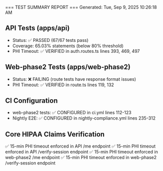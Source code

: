 === TEST SUMMARY REPORT ===
Generated: Tue, Sep  9, 2025 10:26:18 AM

## API Tests (apps/api)
- Status: ✅ PASSED (67/67 tests pass)
- Coverage: 65.03% statements (below 80% threshold)
- PHI Timeout: ✅ VERIFIED in auth.routes.ts lines 393, 469, 497

## Web-phase2 Tests (apps/web-phase2)
- Status: ❌ FAILING (route tests have response format issues)
- PHI Timeout: ✅ VERIFIED in route.ts lines 119, 132

## CI Configuration
- web-phase2 tests: ✅ CONFIGURED in ci.yml lines 112-123
- Nightly E2E: ✅ CONFIGURED in nightly-compliance.yml lines 235-312

## Core HIPAA Claims Verification
✅ 15-min PHI timeout enforced in API /me endpoint
✅ 15-min PHI timeout enforced in API /verify-session endpoint
✅ 15-min PHI timeout enforced in web-phase2 /me endpoint
✅ 15-min PHI timeout enforced in web-phase2 /verify-session endpoint

